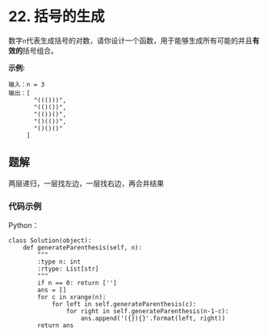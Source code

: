 # 22. 括号的生成

数字`n`代表生成括号的对数，请你设计一个函数，用于能够生成所有可能的并且**有效的**括号组合。

**示例:**

```
输入：n = 3
输出：[
       "((()))",
       "(()())",
       "(())()",
       "()(())",
       "()()()"
     ]

```

## 题解

两层递归，一层找左边，一层找右边，再合并结果


### 代码示例

Python：

```
class Solution(object):
    def generateParenthesis(self, n):
        """
        :type n: int
        :rtype: List[str]
        """
        if n == 0: return ['']
        ans = []
        for c in xrange(n):
            for left in self.generateParenthesis(c):
                for right in self.generateParenthesis(n-1-c):
                    ans.append('({}){}'.format(left, right))
        return ans
```
